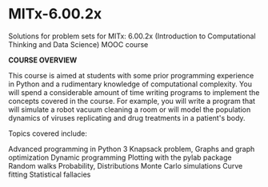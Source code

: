 # MITx-6.00.2x
Solutions for problem sets for MITx: 6.00.2x (Introduction to Computational Thinking and Data Science) MOOC course

**COURSE OVERVIEW**

This course is aimed at students with some prior programming experience in Python and a rudimentary knowledge of computational complexity. You will spend a considerable amount of time writing programs to implement the concepts covered in the course. For example, you will write a program that will simulate a robot vacuum cleaning a room or will model the population dynamics of viruses replicating and drug treatments in a patient's body.

Topics covered include:

Advanced programming in Python 3
Knapsack problem, Graphs and graph optimization
Dynamic programming
Plotting with the pylab package
Random walks
Probability, Distributions
Monte Carlo simulations
Curve fitting
Statistical fallacies
